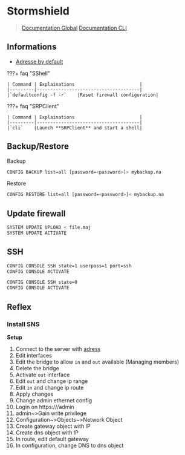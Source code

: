 # Stormshield

> [Documentation Global](https://documentation.stormshield.eu/HOME/Content/Website_Topics/Root-HomePage-FR.htm)
> [Documentation CLI](https://documentation.stormshield.eu/SNS/v4/fr/Content/PDF/SNS-TechnicalNotes/sns-fr-configuration_de_base_cli_note_technique.pdf)

## Informations

- [Adresse by default](https://10.0.0.254/admin)

???+ faq "SShell"

    | Command | Explainations                        |
    |---------|--------------------------------------|
    |`defaultconfig -f -r`    |Reset firewall configuration|

???+ faq "SRPClient"

    | Command | Explainations                        |
    |---------|--------------------------------------|
    |`cli`    |Launch **SRPClient** and start a shell|

## Backup/Restore

Backup

```bash
CONFIG BACKUP list=all [password=<password>]> mybackup.na
```

Restore

```bash
CONFIG RESTORE list=all [password=<password>]< mybackup.na
```

## Update firewall

```bash
SYSTEM UPDATE UPLOAD < file.maj
SYSTEM UPDATE ACTIVATE
```

## SSH

```bash
CONFIG CONSOLE SSH state=1 userpass=1 port=ssh
CONFIG CONSOLE ACTIVATE

CONFIG CONSOLE SSH state=0
CONFIG CONSOLE ACTIVATE
```

## Reflex

### Install SNS

**Setup**
1. Connect to the server with [adress](https://10.0.0.254/admin)
2. Edit interfaces
3. Edit the bridge to allow `in` and `out` available (Managing members)
4. Delete the bridge
5. Activate `out` interface
6. Edit `out` and change ip range
7. Edit `in` and change ip route
8. Apply changes
9. Change admin ethernet config
10. Login on https://<newIp>/admin
11. admin~>Gain write privilege
12. Configuration~>Objects~>Network Object
13. Create gateway object with IP
14. Create dns object with IP
15. In route, edit default gateway
16. In configuration, change DNS to dns object
